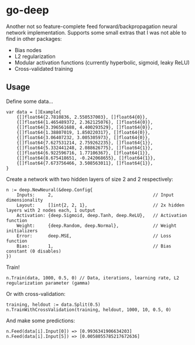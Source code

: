 # go-deep
Another not so feature-complete feed forward/backpropagation neural network implementation. Supports some small extras that I was not able to find in other packages:
- Bias nodes
- L2 regularization
- Modular activation functions (currently hyperbolic, sigmoid, leaky ReLU)
- Cross-validated training

## Usage
Define some data...
```
var data = []Example{
	{[]float64{2.7810836, 2.550537003}, []float64{0}},
	{[]float64{1.465489372, 2.362125076}, []float64{0}},
	{[]float64{3.396561688, 4.400293529}, []float64{0}},
	{[]float64{1.38807019, 1.850220317}, []float64{0}},
	{[]float64{3.06407232, 3.005305973}, []float64{0}},
	{[]float64{7.627531214, 2.759262235}, []float64{1}},
	{[]float64{5.332441248, 2.088626775}, []float64{1}},
	{[]float64{6.922596716, 1.77106367}, []float64{1}},
	{[]float64{8.675418651, -0.242068655}, []float64{1}},
	{[]float64{7.673756466, 3.508563011}, []float64{1}},
}
```

Create a network with two hidden layers of size 2 and 2 respectively:
```
n := deep.NewNeural(&deep.Config{
	Inputs:     2,                                      // Input dimensionality
	Layout:     []int{2, 2, 1},                         // 2x hidden layers with 2 nodes each, 1 output
	Activation: {deep.Sigmoid, deep.Tanh, deep.ReLU},   // Activation function
	Weight:     {deep.Random, deep.Normal},             // Weight initializers
	Error:      deep.MSE,                               // Loss function
	Bias:       1,                                      // Bias constant (0 disables)
})
```
Train!
```
n.Train(data, 1000, 0.5, 0) // Data, iterations, learning rate, L2 regularization parameter (gamma)
```
Or with cross-validation:
```
training, heldout := data.Split(0.5)
n.TrainWithCrossValidation(training, heldout, 1000, 10, 0.5, 0)
```
And make some predictions:
```
n.Feed(data[i].Input[0]) => [0.9936341906634203]
n.Feed(data[i].Input[5]) => [0.0058055785217672636]
```
